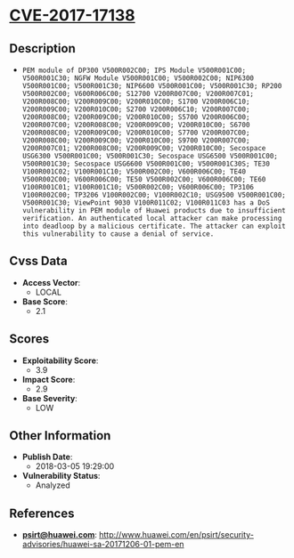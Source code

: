 
# [CVE-2017-17138](http://www.huawei.com/en/psirt/security-advisories/huawei-sa-20171206-01-pem-en)

## Description

- `PEM module of DP300 V500R002C00; IPS Module V500R001C00; V500R001C30; NGFW Module V500R001C00; V500R002C00; NIP6300 V500R001C00; V500R001C30; NIP6600 V500R001C00; V500R001C30; RP200 V500R002C00; V600R006C00; S12700 V200R007C00; V200R007C01; V200R008C00; V200R009C00; V200R010C00; S1700 V200R006C10; V200R009C00; V200R010C00; S2700 V200R006C10; V200R007C00; V200R008C00; V200R009C00; V200R010C00; S5700 V200R006C00; V200R007C00; V200R008C00; V200R009C00; V200R010C00; S6700 V200R008C00; V200R009C00; V200R010C00; S7700 V200R007C00; V200R008C00; V200R009C00; V200R010C00; S9700 V200R007C00; V200R007C01; V200R008C00; V200R009C00; V200R010C00; Secospace USG6300 V500R001C00; V500R001C30; Secospace USG6500 V500R001C00; V500R001C30; Secospace USG6600 V500R001C00; V500R001C30S; TE30 V100R001C02; V100R001C10; V500R002C00; V600R006C00; TE40 V500R002C00; V600R006C00; TE50 V500R002C00; V600R006C00; TE60 V100R001C01; V100R001C10; V500R002C00; V600R006C00; TP3106 V100R002C00; TP3206 V100R002C00; V100R002C10; USG9500 V500R001C00; V500R001C30; ViewPoint 9030 V100R011C02; V100R011C03 has a DoS vulnerability in PEM module of Huawei products due to insufficient verification. An authenticated local attacker can make processing into deadloop by a malicious certificate. The attacker can exploit this vulnerability to cause a denial of service.`

## Cvss Data

- **Access Vector**:
  - LOCAL
- **Base Score**:
  - 2.1

## Scores

- **Exploitability Score**:
  - 3.9
- **Impact Score**:
  - 2.9
- **Base Severity**:
  - LOW

## Other Information

- **Publish Date**:
  - 2018-03-05 19:29:00
- **Vulnerability Status**:
  - Analyzed

## References

- **psirt@huawei.com**: http://www.huawei.com/en/psirt/security-advisories/huawei-sa-20171206-01-pem-en
